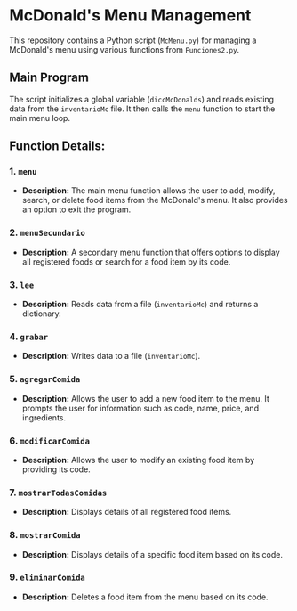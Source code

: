 # McDonald's Menu Management

This repository contains a Python script (`McMenu.py`) for managing a McDonald's menu using various functions from `Funciones2.py`.

## Main Program
The script initializes a global variable (`diccMcDonalds`) and reads existing data from the `inventarioMc` file. It then calls the `menu` function to start the main menu loop.

## Function Details:

### 1. `menu`
   - **Description:**
     The main menu function allows the user to add, modify, search, or delete food items from the McDonald's menu. It also provides an option to exit the program.

### 2. `menuSecundario`
   - **Description:**
     A secondary menu function that offers options to display all registered foods or search for a food item by its code.

### 3. `lee`
   - **Description:**
     Reads data from a file (`inventarioMc`) and returns a dictionary.

### 4. `grabar`
   - **Description:**
     Writes data to a file (`inventarioMc`).

### 5. `agregarComida`
   - **Description:**
     Allows the user to add a new food item to the menu. It prompts the user for information such as code, name, price, and ingredients.

### 6. `modificarComida`
   - **Description:**
     Allows the user to modify an existing food item by providing its code.

### 7. `mostrarTodasComidas`
   - **Description:**
     Displays details of all registered food items.

### 8. `mostrarComida`
   - **Description:**
     Displays details of a specific food item based on its code.

### 9. `eliminarComida`
   - **Description:**
     Deletes a food item from the menu based on its code.
